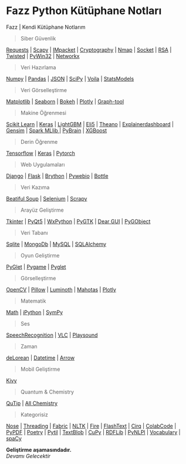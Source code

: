 # Fazz Python Kütüphane Notları

Fazz | Kendi Kütüphane Notlarım

>Siber Güvenlik

[Requests](https://github.com/FazzPy/PythonMaster/blob/main/Belgeler/requests.md) | [Scapy](https://github.com/FazzPy/PythonMaster/blob/main/Belgeler/scapy.md) | [IMpacket](https://github.com/FazzPy/FazzPython/blob/main/Belgeler/impacket.md) | [Cryptography](https://github.com/FazzPy/FazzPython/blob/main/Belgeler/cryptography.md) | [Nmap](https://github.com/FazzPy/FazzPython/blob/main/Belgeler/nmap.md) | [Socket](https://github.com/FazzPy/FazzPython/blob/main/Belgeler/socket.md) | [RSA](https://github.com/FazzPy/FazzPython/blob/main/Belgeler/rsa.md) | [Twisted](https://pages.github.com/) | [PyWin32](https://pages.github.com/) | [Networkx](https://pages.github.com/)

> Veri Hazırlama

[Numpy](https://github.com/FazzPy/PythonMaster/blob/main/Belgeler/numpy.md) | [Pandas](https://github.com/FazzPy/PythonMaster/blob/main/Belgeler/pandas.md) | [JSON](https://github.com/FazzPy/PythonMaster/blob/main/Belgeler/json.md) | [SciPy](https://pages.github.com/) | [Voila](https://pages.github.com/) | [StatsModels](https://pages.github.com/)<br>

>Veri Görselleştirme

[Matplotlib](https://github.com/FazzPy/PythonMaster/blob/main/Belgeler/matplotlib.md) | [Seaborn](https://pages.github.com/) | [Bokeh](https://pages.github.com/) | [Plotly](https://pages.github.com/) | [Graph-tool ](https://pages.github.com/)<br>

>Makine Öğrenmesi

[Scikit Learn](https://pages.github.com/) | [Keras](https://pages.github.com/) | [LightGBM](https://pages.github.com/) | [Eli5](https://pages.github.com/) |  [Theano](https://pages.github.com/) | [Explainerdashboard](https://pages.github.com/) | [Gensim](https://pages.github.com/) | [Spark MLlib ](https://pages.github.com/) | [PyBrain](https://pages.github.com/) | [XGBoost](https://pages.github.com/)<br>

>Derin Öğrenme

[Tensorflow](https://pages.github.com/) | [Keras](https://pages.github.com/) | [Pytorch](https://pages.github.com/)<br>

>Web Uygulamaları

[Django](https://pages.github.com/) | [Flask](https://pages.github.com/) | [Brython](https://pages.github.com/) | [Pywebio](https://pages.github.com/) | [Bottle](https://pages.github.com/)<br>

>Veri Kazıma

[Beatiful Soup](https://github.com/FazzPy/FazzPython/blob/main/Belgeler/BeatifulSoup.md) | [Selenium](https://github.com/FazzPy/FazzPython/blob/main/Belgeler/Selenium.md) | [Scrapy](https://pages.github.com/)<br>

>Arayüz Geliştirme

[Tkinter](https://github.com/FazzPy/PythonMaster/blob/main/Belgeler/tkinter.md) | [PyQt5](https://github.com/FazzPy/FazzPython/blob/main/Belgeler/pyqt5.md) | [WxPython](https://pages.github.com/) | [PyGTK](https://pages.github.com/) | [Dear GUI](https://pages.github.com/) | [PyGObject](https://pages.github.com/)<br>

>Veri Tabanı

[Sqlite](https://github.com/FazzPy/PythonMaster/blob/main/Belgeler/sqlite.md) | [MongoDb](https://github.com/FazzPy/PythonMaster/blob/main/Belgeler/mongodb.md) | [MySQL](https://github.com/FazzPy/FazzPython/blob/main/Belgeler/mysql.md) | [SQLAlchemy](https://pages.github.com/)<br>

>Oyun Geliştirme

[PyGlet](https://pages.github.com/) | [Pygame](https://pages.github.com/) | [Pyglet](https://pages.github.com/) <br>

> Görselleştirme

[OpenCV](https://pages.github.com/) | [Pillow](https://pages.github.com/) | [Luminoth](https://pages.github.com/) | [Mahotas](https://pages.github.com/) | [Plotly](https://pages.github.com/)<br>

> Matematik

[Math](https://pages.github.com/) | [iPython](https://pages.github.com/) | [SymPy](https://pages.github.com/)

> Ses

[SpeechRecognition](https://pages.github.com/) | [VLC](https://pages.github.com/) | [Playsound](https://pages.github.com/)

> Zaman

[deLorean](https://pages.github.com/) | [Datetime](https://pages.github.com/) | [Arrow](https://pages.github.com/)

> Mobil Geliştirme

[Kivy](https://pages.github.com/)

> Quantum & Chemistry

[QuTip](https://pages.github.com/) | [All Chemistry](https://pythonrepo.com/tag/chemistry_newest_1#)

> Kategorisiz

[Nose](https://pages.github.com/) | [Threading](https://pages.github.com/) | [Fabric](https://pages.github.com/) | [NLTK](https://pages.github.com/) | [Fire](https://pages.github.com/) | [FlashText](https://pages.github.com/) | [Cirq](https://pages.github.com/) | [ColabCode](https://pages.github.com/) | [PyPDF](https://pages.github.com/) | [Poetry](https://pages.github.com/) | [Pytil](https://pages.github.com/) | [TextBlob](https://pages.github.com/) | [CuPy](https://pages.github.com/) | [RDFLib](https://pages.github.com/) | [PyNLPl](https://pages.github.com/) | [Vocabulary](https://pages.github.com/) | [spaCy](https://pages.github.com/)


**Geliştirme aşamasındadır.**<br>
*Devamı Gelecektir*

